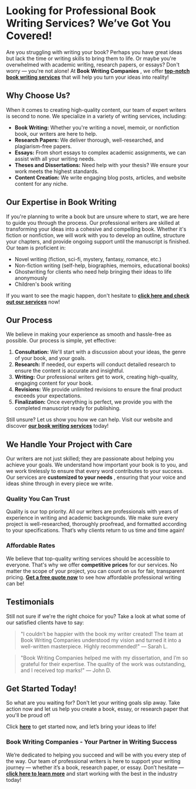 # Looking for Professional Book Writing Services? We’ve Got You Covered!

Are you struggling with writing your book? Perhaps you have great ideas but lack the time or writing skills to bring them to life. Or maybe you're overwhelmed with academic writing, research papers, or essays? Don't worry — you're not alone! At **Book Writing Companies** , we offer [**top-notch book writing services**](https://tinyurl.com/topessay?keyword=book+writing+companies) that will help you turn your ideas into reality!

## Why Choose Us?

When it comes to creating high-quality content, our team of expert writers is second to none. We specialize in a variety of writing services, including:

- **Book Writing:** Whether you're writing a novel, memoir, or nonfiction book, our writers are here to help.
- **Research Papers:** We deliver thorough, well-researched, and plagiarism-free papers.
- **Essays:** From short essays to complex academic assignments, we can assist with all your writing needs.
- **Theses and Dissertations:** Need help with your thesis? We ensure your work meets the highest standards.
- **Content Creation:** We write engaging blog posts, articles, and website content for any niche.

## Our Expertise in Book Writing

If you're planning to write a book but are unsure where to start, we are here to guide you through the process. Our professional writers are skilled at transforming your ideas into a cohesive and compelling book. Whether it's fiction or nonfiction, we will work with you to develop an outline, structure your chapters, and provide ongoing support until the manuscript is finished. Our team is proficient in:

- Novel writing (fiction, sci-fi, mystery, fantasy, romance, etc.)
- Non-fiction writing (self-help, biographies, memoirs, educational books)
- Ghostwriting for clients who need help bringing their ideas to life anonymously
- Children's book writing

If you want to see the magic happen, don't hesitate to [**click here and check out our services**](https://tinyurl.com/topessay?keyword=book+writing+companies) now!

## Our Process

We believe in making your experience as smooth and hassle-free as possible. Our process is simple, yet effective:

1. **Consultation:** We'll start with a discussion about your ideas, the genre of your book, and your goals.
2. **Research:** If needed, our experts will conduct detailed research to ensure the content is accurate and insightful.
3. **Writing:** Our professional writers get to work, creating high-quality, engaging content for your book.
4. **Revisions:** We provide unlimited revisions to ensure the final product exceeds your expectations.
5. **Finalization:** Once everything is perfect, we provide you with the completed manuscript ready for publishing.

Still unsure? Let us show you how we can help. Visit our website and discover [**our book writing services**](https://tinyurl.com/topessay?keyword=book+writing+companies) today!

## We Handle Your Project with Care

Our writers are not just skilled; they are passionate about helping you achieve your goals. We understand how important your book is to you, and we work tirelessly to ensure that every word contributes to your success. Our services are **customized to your needs** , ensuring that your voice and ideas shine through in every piece we write.

### Quality You Can Trust

Quality is our top priority. All our writers are professionals with years of experience in writing and academic backgrounds. We make sure every project is well-researched, thoroughly proofread, and formatted according to your specifications. That’s why clients return to us time and time again!

### Affordable Rates

We believe that top-quality writing services should be accessible to everyone. That's why we offer **competitive prices** for our services. No matter the scope of your project, you can count on us for fair, transparent pricing. [**Get a free quote now**](https://tinyurl.com/topessay?keyword=book+writing+companies) to see how affordable professional writing can be!

## Testimonials

Still not sure if we're the right choice for you? Take a look at what some of our satisfied clients have to say:

> "I couldn’t be happier with the book my writer created! The team at Book Writing Companies understood my vision and turned it into a well-written masterpiece. Highly recommended!" — Sarah L.

> "Book Writing Companies helped me with my dissertation, and I’m so grateful for their expertise. The quality of the work was outstanding, and I received top marks!" — John D.

## Get Started Today!

So what are you waiting for? Don't let your writing goals slip away. Take action now and let us help you create a book, essay, or research paper that you'll be proud of!

Click [**here**](https://tinyurl.com/topessay?keyword=book+writing+companies) to get started now, and let’s bring your ideas to life!

### Book Writing Companies - Your Partner in Writing Success

We’re dedicated to helping you succeed and will be with you every step of the way. Our team of professional writers is here to support your writing journey — whether it’s a book, research paper, or essay. Don’t hesitate — [**click here to learn more**](https://tinyurl.com/topessay?keyword=book+writing+companies) and start working with the best in the industry today!
